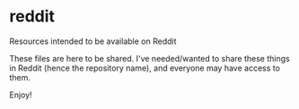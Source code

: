 # reddit
Resources intended to be available on Reddit

These files are here to be shared. I've needed/wanted to share these things in Reddit (hence the repository name), and everyone may have access to them.

Enjoy!
